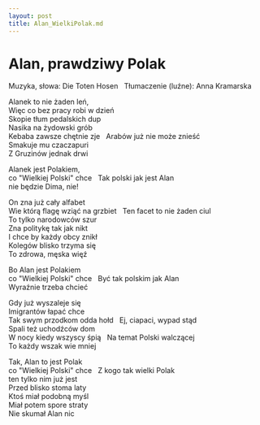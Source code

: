 ```yaml
---
layout: post
title: Alan_WielkiPolak.md
---
```

# Alan, prawdziwy Polak
Muzyka, słowa: Die Toten Hosen  
Tłumaczenie (luźne): Anna Kramarska  

Alanek to nie żaden leń,   
Więc co bez pracy robi w dzień  
Skopie tłum pedalskich dup  
Nasika na żydowski grób  
Kebaba zawsze chętnie zje   
Arabów już nie może znieść  
Smakuje mu czaczapuri  
Z Gruzinów jednak drwi  

Alanek jest Polakiem,  
co "Wielkiej Polski" chce   
Tak polski jak jest Alan  
nie będzie Dima, nie!  

On zna już cały alfabet  
Wie którą flagę wziąć na grzbiet   
Ten facet to nie żaden ciul  
To tylko narodowców szur  
Zna politykę tak jak nikt  
I chce by każdy obcy znikł  
Kolegów blisko trzyma się  
To zdrowa, męska więź  

Bo Alan jest Polakiem  
co "Wielkiej Polski" chce   
Być tak polskim jak Alan  
Wyraźnie trzeba chcieć  

Gdy już wyszaleje się  
Imigrantów łapać chce  
Tak swym przodkom odda hołd   
Ej, ciapaci, wypad stąd  
Spali też uchodźców dom  
W nocy kiedy wszyscy śpią   
Na temat Polski walczącej  
To każdy wszak wie mniej  

Tak, Alan to jest Polak  
co "Wielkiej Polski" chce   
Z kogo tak wielki Polak  
ten tylko nim już jest  
Przed blisko stoma laty  
Ktoś miał podobną myśl  
Miał potem spore straty  
Nie skumał Alan nic  


